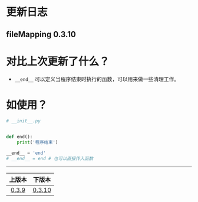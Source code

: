 # 更新日志
## fileMapping 0.3.10


# 对比上次更新了什么？

- `__end__` 可以定义当程序结束时执行的函数，可以用来做一些清理工作。


# 如使用？
```python
# __init__.py


def end():
    print('程序结束')

__end__ = 'end'
# __end__ = end # 也可以直接传入函数


```

------

|                   上版本                   |          下版本           |
|:---------------------------------------:|:----------------------:|
| [0.3.9](update_md%2Fchangelog-0.3.9.md) | [0.3.10](changelog.md) |

